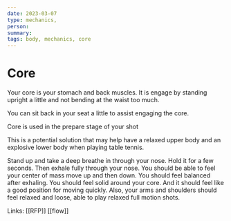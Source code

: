 ```yaml
---
date: 2023-03-07
type: mechanics,  
person: 
summary: 
tags: body, mechanics, core
---
```


# Core
Your core is your stomach and back muscles. It is engage by standing upright a little and not bending at the waist too much.

You can sit back in your seat a little to assist engaging the core.

Core is used in the prepare stage of your shot


This is a potential solution that may help  have a relaxed upper body and an explosive lower body when playing table tennis.

Stand up and take a deep breathe in through your nose. Hold it for a few seconds. Then exhale fully through your nose. You should be able to feel your center of mass move up and then down. You should feel balanced after exhaling. You should feel solid around your core. And it should feel like a good position for moving quickly. Also, your arms and shoulders should feel relaxed and loose, able to play relaxed full motion shots.

Links: 
[[RFP]] [[flow]]

